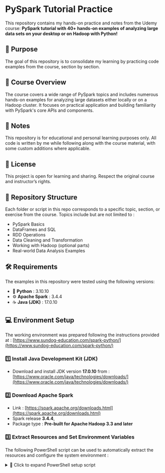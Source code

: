 # PySpark Tutorial Practice

This repository contains my hands-on practice and notes from the Udemy course: **PySpark tutorial with 40+ hands-on examples of analyzing large data sets on your desktop or on Hadoop with Python!**


## 🎯 Purpose

The goal of this repository is to consolidate my learning by practicing code examples from the course, section by section.


## 📘 Course Overview

The course covers a wide range of PySpark topics and includes numerous hands-on examples for analyzing large datasets either locally or on a Hadoop cluster. It focuses on practical application and building familiarity with PySpark's core APIs and components.


## 📌 Notes

This repository is for educational and personal learning purposes only. All code is written by me while following along with the course material, with some custom additions where applicable.


## 📜 License

This project is open for learning and sharing. Respect the original course and instructor’s rights.


## 📂 Repository Structure

Each folder or script in this repo corresponds to a specific topic, section, or exercise from the course. Topics include but are not limited to :
- PySpark Basics
- DataFrames and SQL
- RDD Operations
- Data Cleaning and Transformation
- Working with Hadoop (optional parts)
- Real-world Data Analysis Examples


## 🛠 Requirements

The examples in this repository were tested using the following versions:

- 🐍 **Python** : 3.10.10  
- ⚙️ **Apache Spark** : 3.4.4  
- ☕ **Java (JDK)** : 17.0.10


## 💻 Environment Setup

The working environment was prepared following the instructions provided at : 
[https://www.sundog-education.com/spark-python/](https://www.sundog-education.com/spark-python/)

### 1️⃣ Install Java Development Kit (JDK)

- Download and install JDK version **17.0.10** from : [https://www.oracle.com/java/technologies/downloads/](https://www.oracle.com/java/technologies/downloads/)

### 2️⃣ Download Apache Spark

- Link : [https://spark.apache.org/downloads.html](https://spark.apache.org/downloads.html)
- Spark release **3.4.4**,
- Package type : **Pre-built for Apache Hadoop 3.3 and later**

### 3️⃣ Extract Resources and Set Environment Variables

The following PowerShell script can be used to automatically extract the resources and configure the system environment :

<details>
<summary>📜 Click to expand PowerShell setup script</summary>

```powershell

# ---------------------------------------------
# Configure paths and resource names
# ---------------------------------------------

# Define resource names
$hadoop_name = "hadoop"
$spark_name = "spark-3.4.4-bin-hadoop3"

# Define paths to the compressed resources
$hadoop_archive_path = "~\Downloads\$hadoop_name.zip"
$spark_archive_path  = "~\Downloads\$spark_name.tgz"

# Define target extraction directories
$hadoop_target_path = "C:\Hadoop"
$spark_target_path  = "C:\Spark"
$jdk_path = "C:\Program Files\Java\jdk-17"

# Create a unique temporary staging folder for safe extraction
$extract_stage_path = "temp_$(Get-Date -Format 'yyyyMMdd_HHmmss')"

# Environment variables names
$PYSPARK_PYTHON = "PYSPARK_PYTHON"
$HADOOP_HOME = "HADOOP_HOME"
$SPARK_HOME = "SPARK_HOME"
$JAVA_HOME = "JAVA_HOME"


# ---------------------------------------------
# Ensure output directories exist
# ---------------------------------------------
Write-Output "Creating root directories ..."
# Ensure root output directories exist
New-Item -ItemType Directory -Path $extract_stage_path -Force | Out-Null
New-Item -ItemType Directory -Path $hadoop_target_path -Force | Out-Null
New-Item -ItemType Directory -Path $spark_target_path -Force | Out-Null


# ---------------------------------------------
# Extract and move Hadoop files
# ---------------------------------------------
Write-Output "Extracting Hadoop ..."
# Extract Hadoop archive to the staging folder
tar -xf $hadoop_archive_path -C $extract_stage_path
# Move Hadoop contents (excluding top-level folder) to the final destination
Move-Item -Path "$extract_stage_path\$hadoop_name\*" -Destination $hadoop_target_path


# ---------------------------------------------
# Extract and move Spark files
# ---------------------------------------------
Write-Output "Extracting Spark ..."
# Extract Spark archive to the same staging folder
tar -xf $spark_archive_path -C $extract_stage_path
# Move Spark contents (excluding top-level folder) to the final destination
Move-Item -Path "$extract_stage_path\$spark_name\*" -Destination $spark_target_path


# ---------------------------------------------
# Clean up the temporary extraction folder
# ---------------------------------------------
Write-Output "Cleaning up temporary files ..."
# Remove the temporary staging folder and its contents
Remove-Item -Path $extract_stage_path -Recurse -Force


# ---------------------------------------------
# Set environment variables
# ---------------------------------------------
Write-Output "Setting environment variables ..."
[System.Environment]::SetEnvironmentVariable($HADOOP_HOME, $hadoop_target_path, 'User')
[System.Environment]::SetEnvironmentVariable($SPARK_HOME, $spark_target_path, 'User')
[System.Environment]::SetEnvironmentVariable($JAVA_HOME, $jdk_path, 'User')
[System.Environment]::SetEnvironmentVariable($PYSPARK_PYTHON, 'Python', 'User')

# Append bin directories to the user PATH
$user_paths = [System.Environment]::GetEnvironmentVariable('Path', 'User')
if ($user_paths -notlike "*%$HADOOP_HOME%\bin*") { $user_paths = $user_paths + "%$HADOOP_HOME%\bin;" }
if ($user_paths -notlike "*%$SPARK_HOME%\bin*") { $user_paths = $user_paths + "%$SPARK_HOME%\bin;" }
[System.Environment]::SetEnvironmentVariable('Path', $user_paths, 'User')

```
</details>